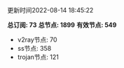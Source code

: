 更新时间2022-08-14 18:45:22

**总订阅: 73**
**总节点: 1899**
**有效节点: 549**
- v2ray节点: 70
- ss节点: 358
- trojan节点: 121
